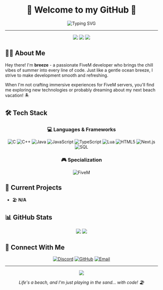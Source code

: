 <div align="center">
  
# 🌊 Welcome to my GitHub 🌊

<img src="https://readme-typing-svg.herokuapp.com?font=Fira+Code&pause=1000&color=3ABFF8&center=true&vCenter=true&width=435&lines=FiveM+Lua+Developer;Full+Stack+Engineer;Creating+Digital+Experiences" alt="Typing SVG" />

</div>

---

<div align="center">
  <img src="https://img.shields.io/badge/Location-🏖️%20Beach%20Vibes-skyblue?style=for-the-badge" />
  <img src="https://img.shields.io/badge/Status-☀️%20Living%20the%20Dream-yellow?style=for-the-badge" />
  <img src="https://img.shields.io/badge/Mood-🌴%20Tropical-lightgreen?style=for-the-badge" />
</div>

## 🏄‍♂️ About Me

Hey there! I'm **breeze** - a passionate FiveM developer who brings the chill vibes of summer into every line of code. Just like a gentle ocean breeze, I strive to make development smooth and refreshing.

When I'm not crafting immersive experiences for FiveM servers, you'll find me exploring new technologies or probably dreaming about my next beach vacation! 🏝️

## 🛠️ Tech Stack

<div align="center">

### 💻 Languages & Frameworks

![C](https://img.shields.io/badge/C-00599C?style=for-the-badge&logo=c&logoColor=white)
![C++](https://img.shields.io/badge/C++-00599C?style=for-the-badge&logo=cplusplus&logoColor=white)
![Java](https://img.shields.io/badge/Java-ED8B00?style=for-the-badge&logo=openjdk&logoColor=white)
![JavaScript](https://img.shields.io/badge/JavaScript-F7DF1E?style=for-the-badge&logo=javascript&logoColor=black)
![TypeScript](https://img.shields.io/badge/TypeScript-007ACC?style=for-the-badge&logo=typescript&logoColor=white)
![Lua](https://img.shields.io/badge/Lua-2C2D72?style=for-the-badge&logo=lua&logoColor=white)
![HTML5](https://img.shields.io/badge/HTML5-E34C26?style=for-the-badge&logo=html5&logoColor=white)
![Next.js](https://img.shields.io/badge/Next.js-000000?style=for-the-badge&logo=nextdotjs&logoColor=white)
![SQL](https://img.shields.io/badge/SQL-4479A1?style=for-the-badge&logo=mysql&logoColor=white)

### 🎮 Specialization

![FiveM](https://img.shields.io/badge/FiveM-F40552?style=for-the-badge&logo=fivem&logoColor=white)

</div>

## 🌊 Current Projects

- 🏖️ **N/A**

## 📊 GitHub Stats

<div align="center">
  <img src="https://github-readme-stats.vercel.app/api?username=breeze&show_icons=true&theme=ocean_dark&hide_border=true&bg_color=0D1117&title_color=3ABFF8&icon_color=3ABFF8" />
  
  <img src="https://github-readme-streak-stats.herokuapp.com/?user=breeze&theme=ocean_dark&hide_border=true&background=0D1117&ring=3ABFF8&fire=3ABFF8&currStreakLabel=3ABFF8" />
</div>

## 🌺 Connect With Me

<div align="center">
  
[![Discord](https://img.shields.io/badge/Discord-breeze%237777-5865F2?style=for-the-badge&logo=discord&logoColor=white)](https://discord.com)
[![GitHub](https://img.shields.io/badge/GitHub-breeze-181717?style=for-the-badge&logo=github&logoColor=white)](https://github.com/breeze)
[![Email](https://img.shields.io/badge/Email-breeze@fivem.dev-3ABFF8?style=for-the-badge&logo=gmail&logoColor=white)](mailto:breeze@fivem.dev)

</div>

---

<div align="center">
  <img src="https://capsule-render.vercel.app/api?type=waving&color=gradient&customColorList=12,14,16,18,20&height=100&section=footer&animation=twinkling" />
  
  <p>
    <i>Life's a beach, and I'm just playing in the sand... with code! 🏖️</i>
  </p>
</div>

